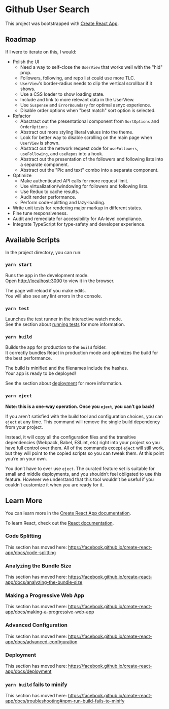 # Github User Search

This project was bootstrapped with [Create React App](https://github.com/facebook/create-react-app).

## Roadmap

If I were to iterate on this, I would:

- Polish the UI
    - Need a way to self-close the `UserView` that works well with the "hid" prop.
    - Followers, following, and repo list could use more TLC.
    - `UserView`'s border-radius needs to clip the vertical scrollbar if it shows.
    - Use a CSS loader to show loading state.
    - Include and link to more relevant data in the UserView.
    - Use `Suspense` and `ErrorBoundary` for optimal asnyc experience.
    - Disable order options when "best match" sort option is selected.
- Refactor
    - Absctract out the presentational component from `SortOptions` and `OrderOptions`
    - Abstract out more styling literal values into the theme.
    - Look for better way to disable scrolling on the main page when `UserView` is shown.
    - Abstract out the network request code for `useFollowers`, `useFollowing`, and `useRepos` into a hook.
    - Abstract out the presentation of the followers and following lists into a separate component.
    - Abstract out the "Pic and text" combo into a separate component.
- Optimize
    - Make authenticated API calls for more request limit.
    - Use virtualization/windowing for followers and following lists.
    - Use Redux to cache results.
    - Audit render performance.
    - Perform code-splitting and lazy-loading.
- Write unit tests for rendering major markup in different states.
- Fine tune responsiveness.
- Audit and remediate for accessibility for AA-level compliance.
- Integrate TypeScript for type-safety and developer experience.


## Available Scripts

In the project directory, you can run:

### `yarn start`

Runs the app in the development mode.<br />
Open [http://localhost:3000](http://localhost:3000) to view it in the browser.

The page will reload if you make edits.<br />
You will also see any lint errors in the console.

### `yarn test`

Launches the test runner in the interactive watch mode.<br />
See the section about [running tests](https://facebook.github.io/create-react-app/docs/running-tests) for more information.

### `yarn build`

Builds the app for production to the `build` folder.<br />
It correctly bundles React in production mode and optimizes the build for the best performance.

The build is minified and the filenames include the hashes.<br />
Your app is ready to be deployed!

See the section about [deployment](https://facebook.github.io/create-react-app/docs/deployment) for more information.

### `yarn eject`

**Note: this is a one-way operation. Once you `eject`, you can’t go back!**

If you aren’t satisfied with the build tool and configuration choices, you can `eject` at any time. This command will remove the single build dependency from your project.

Instead, it will copy all the configuration files and the transitive dependencies (Webpack, Babel, ESLint, etc) right into your project so you have full control over them. All of the commands except `eject` will still work, but they will point to the copied scripts so you can tweak them. At this point you’re on your own.

You don’t have to ever use `eject`. The curated feature set is suitable for small and middle deployments, and you shouldn’t feel obligated to use this feature. However we understand that this tool wouldn’t be useful if you couldn’t customize it when you are ready for it.

## Learn More

You can learn more in the [Create React App documentation](https://facebook.github.io/create-react-app/docs/getting-started).

To learn React, check out the [React documentation](https://reactjs.org/).

### Code Splitting

This section has moved here: https://facebook.github.io/create-react-app/docs/code-splitting

### Analyzing the Bundle Size

This section has moved here: https://facebook.github.io/create-react-app/docs/analyzing-the-bundle-size

### Making a Progressive Web App

This section has moved here: https://facebook.github.io/create-react-app/docs/making-a-progressive-web-app

### Advanced Configuration

This section has moved here: https://facebook.github.io/create-react-app/docs/advanced-configuration

### Deployment

This section has moved here: https://facebook.github.io/create-react-app/docs/deployment

### `yarn build` fails to minify

This section has moved here: https://facebook.github.io/create-react-app/docs/troubleshooting#npm-run-build-fails-to-minify
